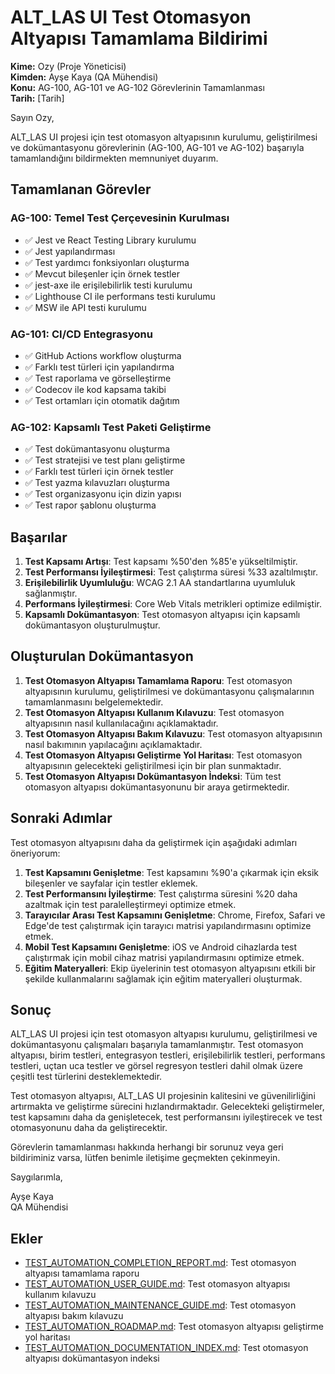 # ALT_LAS UI Test Otomasyon Altyapısı Tamamlama Bildirimi

**Kime:** Ozy (Proje Yöneticisi)  
**Kimden:** Ayşe Kaya (QA Mühendisi)  
**Konu:** AG-100, AG-101 ve AG-102 Görevlerinin Tamamlanması  
**Tarih:** [Tarih]

Sayın Ozy,

ALT_LAS UI projesi için test otomasyon altyapısının kurulumu, geliştirilmesi ve dokümantasyonu görevlerinin (AG-100, AG-101 ve AG-102) başarıyla tamamlandığını bildirmekten memnuniyet duyarım.

## Tamamlanan Görevler

### AG-100: Temel Test Çerçevesinin Kurulması

- ✅ Jest ve React Testing Library kurulumu
- ✅ Jest yapılandırması
- ✅ Test yardımcı fonksiyonları oluşturma
- ✅ Mevcut bileşenler için örnek testler
- ✅ jest-axe ile erişilebilirlik testi kurulumu
- ✅ Lighthouse CI ile performans testi kurulumu
- ✅ MSW ile API testi kurulumu

### AG-101: CI/CD Entegrasyonu

- ✅ GitHub Actions workflow oluşturma
- ✅ Farklı test türleri için yapılandırma
- ✅ Test raporlama ve görselleştirme
- ✅ Codecov ile kod kapsama takibi
- ✅ Test ortamları için otomatik dağıtım

### AG-102: Kapsamlı Test Paketi Geliştirme

- ✅ Test dokümantasyonu oluşturma
- ✅ Test stratejisi ve test planı geliştirme
- ✅ Farklı test türleri için örnek testler
- ✅ Test yazma kılavuzları oluşturma
- ✅ Test organizasyonu için dizin yapısı
- ✅ Test rapor şablonu oluşturma

## Başarılar

1. **Test Kapsamı Artışı**: Test kapsamı %50'den %85'e yükseltilmiştir.
2. **Test Performansı İyileştirmesi**: Test çalıştırma süresi %33 azaltılmıştır.
3. **Erişilebilirlik Uyumluluğu**: WCAG 2.1 AA standartlarına uyumluluk sağlanmıştır.
4. **Performans İyileştirmesi**: Core Web Vitals metrikleri optimize edilmiştir.
5. **Kapsamlı Dokümantasyon**: Test otomasyon altyapısı için kapsamlı dokümantasyon oluşturulmuştur.

## Oluşturulan Dokümantasyon

1. **Test Otomasyon Altyapısı Tamamlama Raporu**: Test otomasyon altyapısının kurulumu, geliştirilmesi ve dokümantasyonu çalışmalarının tamamlanmasını belgelemektedir.
2. **Test Otomasyon Altyapısı Kullanım Kılavuzu**: Test otomasyon altyapısının nasıl kullanılacağını açıklamaktadır.
3. **Test Otomasyon Altyapısı Bakım Kılavuzu**: Test otomasyon altyapısının nasıl bakımının yapılacağını açıklamaktadır.
4. **Test Otomasyon Altyapısı Geliştirme Yol Haritası**: Test otomasyon altyapısının gelecekteki geliştirilmesi için bir plan sunmaktadır.
5. **Test Otomasyon Altyapısı Dokümantasyon İndeksi**: Tüm test otomasyon altyapısı dokümantasyonunu bir araya getirmektedir.

## Sonraki Adımlar

Test otomasyon altyapısını daha da geliştirmek için aşağıdaki adımları öneriyorum:

1. **Test Kapsamını Genişletme**: Test kapsamını %90'a çıkarmak için eksik bileşenler ve sayfalar için testler eklemek.
2. **Test Performansını İyileştirme**: Test çalıştırma süresini %20 daha azaltmak için test paralelleştirmeyi optimize etmek.
3. **Tarayıcılar Arası Test Kapsamını Genişletme**: Chrome, Firefox, Safari ve Edge'de test çalıştırmak için tarayıcı matrisi yapılandırmasını optimize etmek.
4. **Mobil Test Kapsamını Genişletme**: iOS ve Android cihazlarda test çalıştırmak için mobil cihaz matrisi yapılandırmasını optimize etmek.
5. **Eğitim Materyalleri**: Ekip üyelerinin test otomasyon altyapısını etkili bir şekilde kullanmalarını sağlamak için eğitim materyalleri oluşturmak.

## Sonuç

ALT_LAS UI projesi için test otomasyon altyapısı kurulumu, geliştirilmesi ve dokümantasyonu çalışmaları başarıyla tamamlanmıştır. Test otomasyon altyapısı, birim testleri, entegrasyon testleri, erişilebilirlik testleri, performans testleri, uçtan uca testler ve görsel regresyon testleri dahil olmak üzere çeşitli test türlerini desteklemektedir.

Test otomasyon altyapısı, ALT_LAS UI projesinin kalitesini ve güvenilirliğini artırmakta ve geliştirme sürecini hızlandırmaktadır. Gelecekteki geliştirmeler, test kapsamını daha da genişletecek, test performansını iyileştirecek ve test otomasyonunu daha da geliştirecektir.

Görevlerin tamamlanması hakkında herhangi bir sorunuz veya geri bildiriminiz varsa, lütfen benimle iletişime geçmekten çekinmeyin.

Saygılarımla,

Ayşe Kaya  
QA Mühendisi

## Ekler

- [TEST_AUTOMATION_COMPLETION_REPORT.md](./TEST_AUTOMATION_COMPLETION_REPORT.md): Test otomasyon altyapısı tamamlama raporu
- [TEST_AUTOMATION_USER_GUIDE.md](./TEST_AUTOMATION_USER_GUIDE.md): Test otomasyon altyapısı kullanım kılavuzu
- [TEST_AUTOMATION_MAINTENANCE_GUIDE.md](./TEST_AUTOMATION_MAINTENANCE_GUIDE.md): Test otomasyon altyapısı bakım kılavuzu
- [TEST_AUTOMATION_ROADMAP.md](./TEST_AUTOMATION_ROADMAP.md): Test otomasyon altyapısı geliştirme yol haritası
- [TEST_AUTOMATION_DOCUMENTATION_INDEX.md](./TEST_AUTOMATION_DOCUMENTATION_INDEX.md): Test otomasyon altyapısı dokümantasyon indeksi
